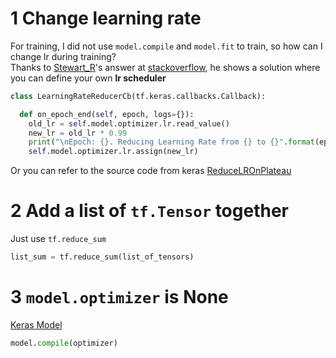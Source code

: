 # 1 Change learning rate 
For training, I did not use `model.compile` and `model.fit` to train, so how can I change lr during training? </br>
Thanks to [Stewart_R](https://stackoverflow.com/users/2455494/stewart-r)'s answer at [stackoverflow](https://stackoverflow.com/questions/57301698/how-to-change-a-learning-rate-for-adam-in-tf2), he shows a solution where you can define your own **lr scheduler** 
```python
class LearningRateReducerCb(tf.keras.callbacks.Callback):

  def on_epoch_end(self, epoch, logs={}):
    old_lr = self.model.optimizer.lr.read_value()
    new_lr = old_lr * 0.99
    print("\nEpoch: {}. Reducing Learning Rate from {} to {}".format(epoch, old_lr, new_lr))
    self.model.optimizer.lr.assign(new_lr)
```
Or you can refer to the source code from keras [ReduceLROnPlateau](https://github.com/keras-team/keras/blob/master/keras/callbacks/callbacks.py#L946)

# 2 Add a list of `tf.Tensor` together
Just use `tf.reduce_sum`
```python
list_sum = tf.reduce_sum(list_of_tensors)
```

# 3 `model.optimizer` is None
[Keras Model](https://keras.io/models/model/)
```python
model.compile(optimizer)
```
